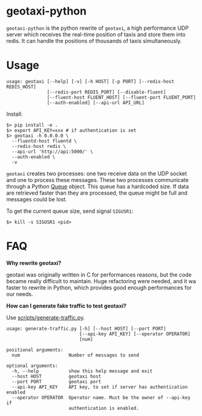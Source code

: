 # geotaxi-python

`geotaxi-python` is the python rewrite of `geotaxi`, a high performance UDP server which receives the real-time position of taxis and store them into redis. It can handle the positions of thousands of taxis simultaneously.

# Usage

```
usage: geotaxi [--help] [-v] [-h HOST] [-p PORT] [--redis-host REDIS_HOST]
               [--redis-port REDIS_PORT] [--disable-fluent]
               [--fluent-host FLUENT_HOST] [--fluent-port FLUENT_PORT]
               [--auth-enabled] [--api-url API_URL]
```

Install:

```
$> pip install -e .
$> export API_KEY=xxx # if authentication is set
$> geotaxi -h 0.0.0.0 \
  --fluentd-host fluentd \
  --redis-host redis \
  --api-url 'http://api:5000/' \
  --auth-enabled \
  -v
```

`geotaxi` creates two processes: one two receive data on the UDP socket and one to process these messages. These two processes communicate through a Python [Queue](https://docs.python.org/2/library/multiprocessing.html#multiprocessing.Queue) object. This queue has a hardcoded size. If data are retrieved faster than they are processed, the queue might be full and messages could be lost.

To get the current queue size, send signal `SIGUSR1`:

```
$> kill -s SIGUSR1 <pid>
```

# FAQ

**Why rewrite geotaxi?**

geotaxi was originally written in C for performances reasons, but the code became really difficult to maintain. Huge refactoring were needed, and it wa faster to rewrite in Python, which provides good enough performances for our needs.

**How can I generate fake traffic to test geotaxi?**

Use [scripts/generate-traffic.py](scripts/generate-traffic.py).

```
usage: generate-traffic.py [-h] [--host HOST] [--port PORT]
                           [--api-key API_KEY] [--operator OPERATOR]
                           [num]

positional arguments:
  num                  Number of messages to send

optional arguments:
  -h, --help           show this help message and exit
  --host HOST          geotaxi host
  --port PORT          geotaxi port
  --api-key API_KEY    API key, to set if server has authentication enabled
  --operator OPERATOR  Operator name. Must be the owner of --api-key if
                       authentication is enabled.
```

